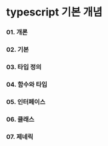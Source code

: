 # typescript 기본 개념

### 01. 개론
### 02. 기본
### 03. 타입 정의
### 04. 함수와 타입
### 05. 인터페이스
### 06. 클래스
### 07. 제네릭
